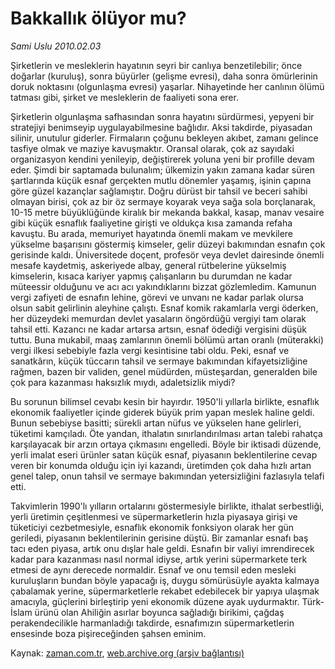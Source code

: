 # Bakkallık ölüyor mu?

*Sami Uslu 2010.02.03*

<tr><td class="metin" colspan="2" style="padding-top: 20px; padding-left: 5px; ">Şirketlerin ve mesleklerin hayatının seyri  bir canlıya benzetilebilir; önce doğarlar (kuruluş), sonra büyürler (gelişme evresi), daha sonra  ömürlerinin doruk noktasını (olgunlaşma evresi) yaşarlar. Nihayetinde her canlının ölümü tatması gibi, şirket ve mesleklerin de faaliyeti sona erer.</td></tr><tr><td class="metin" colspan="2" style="padding-top: 20px; padding-left: 5px; "><p>Şirketlerin olgunlaşma safhasından sonra hayatını sürdürmesi, yepyeni bir stratejiyi benimseyip uygulayabilmesine bağlıdır. Aksi takdirde, piyasadan silinir, unutulur giderler. Firmaların çoğunu bekleyen akıbet, zamanı gelince tasfiye olmak ve maziye kavuşmaktır. Oransal olarak, çok az sayıdaki organizasyon kendini yenileyip, değiştirerek yoluna yeni bir profille devam eder. Şimdi bir saptamada bulunalım; ülkemizin yakın zamana kadar süren şartlarında küçük esnaf gerçekten mutlu dönemler yaşamış, işinin çapına göre güzel kazançlar sağlamıştır. Doğru dürüst bir tahsil ve beceri sahibi olmayan birisi, çok az bir öz sermaye koyarak veya sağa sola borçlanarak, 10-15 metre büyüklüğünde kiralık bir mekanda bakkal, kasap, manav vesaire gibi küçük esnaflık faaliyetine girişti ve oldukça kısa zamanda refaha kavuştu. Bu arada, memuriyet hayatında önemli makam ve mevkilere yükselme başarısını göstermiş kimseler, gelir düzeyi bakımından esnafın çok gerisinde kaldı. Üniversitede doçent, profesör veya devlet dairesinde önemli mesafe kaydetmiş, askeriyede albay, general rütbelerine yükselmiş kimselerin, kısaca kariyer yapmış çalışanların bu durumdan ne kadar müteessir olduğunu ve acı acı yakındıklarını bizzat gözlemledim. Kamunun vergi zafiyeti de esnafın lehine, görevi ve unvanı ne kadar parlak olursa olsun sabit gelirlinin aleyhine çalıştı. Esnaf komik rakamlarla vergi öderken, her düzeydeki memurdan devlet yasaların öngördüğü vergiyi tam olarak tahsil etti. Kazancı ne kadar artarsa artsın, esnaf ödediği vergisini düşük tuttu. Buna mukabil, maaş zamlarının önemli bölümü artan oranlı (müterakki) vergi ilkesi sebebiyle fazla vergi kesintisine tabi oldu. Peki, esnaf ve sanatkârın, küçük tüccarın tahsil ve sermaye bakımından kifayetsizliğine rağmen, bazen bir validen, genel müdürden, müsteşardan, generalden bile çok para kazanması haksızlık mıydı, adaletsizlik miydi?
<p> Bu sorunun bilimsel cevabı kesin bir hayırdır. 1950'li yıllarla birlikte, esnaflık ekonomik faaliyetler içinde giderek büyük prim yapan meslek haline geldi. Bunun sebebiyse basitti; sürekli artan nüfus ve yükselen hane gelirleri, tüketimi kamçıladı. Öte yandan, ithalatın sınırlandırılması artan talebi rahatça karşılayacak bir arzın ortaya çıkmasını engelledi. Böyle bir iktisadi düzende, yerli imalat eseri ürünler satan küçük esnaf, piyasanın beklentilerine cevap veren bir konumda olduğu için iyi kazandı, üretimden çok daha hızlı artan genel talep, onun tahsil ve sermaye bakımından yetersizliğini fazlasıyla telafi etti. 
<p> Takvimlerin 1990'lı yılların ortalarını göstermesiyle birlikte, ithalat serbestliği, yerli üretimin çeşitlenmesi ve süpermarketlerin hızla piyasaya girişi ve tüketiciyi cezbetmesiyle, esnaflık ekonomik fonksiyon olarak her gün geriledi, piyasanın beklentilerinin gerisine düştü. Bir zamanlar esnafı baş tacı eden piyasa, artık onu dışlar hale geldi. Esnafın bir valiyi imrendirecek kadar para kazanması nasıl normal idiyse, artık yerini süpermarkete terk etmesi de aynı derecede normaldir. Esnaf ve onu temsil eden mesleki kuruluşların bundan böyle yapacağı iş, duygu sömürüsüyle ayakta kalmaya çabalamak yerine, süpermarketlerle rekabet edebilecek bir yapıya ulaşmak amacıyla, güçlerini birleştirip yeni ekonomik düzene ayak uydurmaktır. Türk-İslam ürünü olan Ahiliğin asırlar boyunca sağladığı birikimi, çağdaş perakendecilikle harmanladığı takdirde, esnafımızın süpermarketlerin ensesinde boza pişireceğinden şahsen eminim. <br/></p></p></p></td></tr>

Kaynak: [zaman.com.tr](http://zaman.com.tr/yazar.do?yazino=947437), [web.archive.org (arşiv bağlantısı)](http://web.archive.org/web/20100205044920/http://zaman.com.tr:80/yazar.do?yazino=947437)
